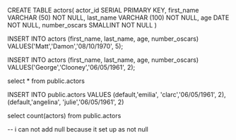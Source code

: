 CREATE TABLE actors(
 actor_id SERIAL PRIMARY KEY,
 first_name VARCHAR (50) NOT NULL,
 last_name VARCHAR (100) NOT NULL,
 age DATE NOT NULL,
 number_oscars SMALLINT NOT NULL
)

INSERT INTO actors (first_name, last_name, age, number_oscars)
VALUES('Matt','Damon','08/10/1970', 5);

INSERT INTO actors (first_name, last_name, age, number_oscars)
VALUES('George','Clooney','06/05/1961', 2);

select * from public.actors

INSERT INTO public.actors VALUES 
(default,'emilia', 'clarc','06/05/1961', 2),
(default,'angelina', 'julie','06/05/1961', 2)

select count(actors) from public.actors

-- i can not add null because it set up as not null
